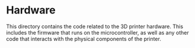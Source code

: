 # Hardware
This directory contains the code related to the 3D printer hardware. This includes the firmware that runs on the microcontroller, as well as any other code that interacts with the physical components of the printer.